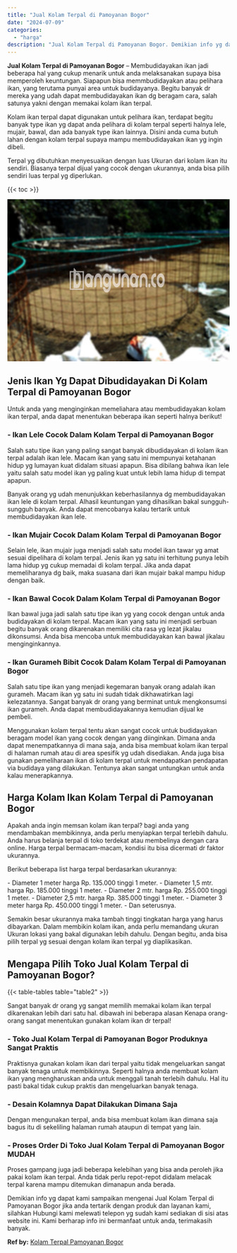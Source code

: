 ```yaml
---
title: "Jual Kolam Terpal di Pamoyanan Bogor"
date: "2024-07-09"
categories: 
  - "harga"
description: "Jual Kolam Terpal di Pamoyanan Bogor. Demikian info yg dapat kami sampaikan mengenai Jual Kolam Terpal di Pamoyanan Bogor jika anda tertarik dengan produk da..."
---
```


**Jual Kolam Terpal di Pamoyanan Bogor** – Membudidayakan ikan jadi beberapa hal yang cukup menarik untuk anda melaksanakan supaya bisa memperoleh keuntungan. Siapapun bisa memmbudidayakan atau pelihara ikan, yang terutama punyai area untuk budidayanya. Begitu banyak dr mereka yang udah dapat membudidayakan ikan dg beragam cara, salah satunya yakni dengan memakai kolam ikan terpal.

Kolam ikan terpal dapat digunakan untuk pelihara ikan, terdapat begitu banyak type ikan yg dapat anda pelihara di kolam terpal seperti halnya lele, mujair, bawal, dan ada banyak type ikan lainnya. Disini anda cuma butuh lahan dengan kolam terpal supaya mampu membudidayakan ikan yg ingin dibeli.

Terpal yg dibutuhkan menyesuaikan dengan luas Ukuran dari kolam ikan itu sendiri. Biasanya terpal dijual yang cocok dengan ukurannya, anda bisa pilih sendiri luas terpal yg diperlukan.

{{< toc >}}

![Jual Kolam Terpal di Pamoyanan Bogor](/images/jual-kolam-terpal-17.png)

## Jenis Ikan Yg Dapat Dibudidayakan Di Kolam Terpal di Pamoyanan Bogor

Untuk anda yang menginginkan memeliahara atau membudidayakan kolam ikan terpal, anda dapat menentukan beberapa ikan seperti halnya berikut!

### \- Ikan Lele Cocok Dalam Kolam Terpal di Pamoyanan Bogor

Salah satu tipe ikan yang paling sangat banyak dibudidayakan di kolam ikan terpal adalah ikan lele. Macam ikan yang satu ini mempunyai ketahanan hidup yg lumayan kuat didalam situasi apapun. Bisa dibilang bahwa ikan lele yaitu salah satu model ikan yg paling kuat untuk lebih lama hidup di tempat apapun.

Banyak orang yg udah menunjukkan keberhasilannya dg membudidayakan ikan lele di kolam terpal. Alhasil keuntungan yang dihasilkan bakal sungguh-sungguh banyak. Anda dapat mencobanya kalau tertarik untuk membudidayakan ikan lele.

### \- Ikan Mujair Cocok Dalam Kolam Terpal di Pamoyanan Bogor

Selain lele, ikan mujair juga menjadi salah satu model ikan tawar yg amat sesuai dipelihara di kolam terpal. Jenis ikan yg satu ini terhitung punya lebih lama hidup yg cukup memadai di kolam terpal. Jika anda dapat memeliharanya dg baik, maka suasana dari ikan mujair bakal mampu hidup dengan baik.

### \- Ikan Bawal Cocok Dalam Kolam Terpal di Pamoyanan Bogor

Ikan bawal juga jadi salah satu tipe ikan yg yang cocok dengan untuk anda budidayakan di kolam terpal. Macam ikan yang satu ini menjadi serbuan begitu banyak orang dikarenakan memiliki cita rasa yg lezat jikalau dikonsumsi. Anda bisa mencoba untuk membudidayakan kan bawal jikalau menginginkannya.

### \- Ikan Gurameh Bibit Cocok Dalam Kolam Terpal di Pamoyanan Bogor

Salah satu tipe ikan yang menjadi kegemaran banyak orang adalah ikan gurameh. Macam ikan yg satu ini sudah tidak dikhawatirkan lagi kelezatannya. Sangat banyak dr orang yang berminat untuk mengkonsumsi ikan gurameh. Anda dapat membudidayakannya kemudian dijual ke pembeli.

Menggunakan kolam terpal tentu akan sangat cocok untuk budidayakan beragam model ikan yang cocok dengan yang diinginkan. Dimana anda dapat menempatkannya di mana saja, anda bisa membuat kolam ikan terpal di halaman rumah atau di area spesifik yg udah disediakan. Anda juga bisa gunakan pemeliharaan ikan di kolam terpal untuk mendapatkan pendapatan via budidaya yang dilakukan. Tentunya akan sangat untungkan untuk anda kalau menerapkannya.

## Harga Kolam Ikan Kolam Terpal di Pamoyanan Bogor

Apakah anda ingin memsan kolam ikan terpal? bagi anda yang mendambakan membikinnya, anda perlu menyiapkan terpal terlebih dahulu. Anda harus belanja terpal di toko terdekat atau membelinya dengan cara online. Harga terpal bermacam-macam, kondisi itu bisa dicermati dr faktor ukurannya.

Berikut beberapa list harga terpal berdasarkan ukurannya:

\- Diameter 1 meter harga Rp. 135.000 tinggi 1 meter. - Diameter 1,5 mtr. harga Rp. 185.000 tinggi 1 meter. - Diameter 2 mtr. harga Rp. 255.000 tinggi 1 meter. - Diameter 2,5 mtr. harga Rp. 385.000 tinggi 1 meter. - Diameter 3 meter harga Rp. 450.000 tinggi 1 meter. - Dan seterusnya.

Semakin besar ukurannya maka tambah tinggi tingkatan harga yang harus dibayarkan. Dalam membikin kolam ikan, anda perlu memandang ukuran Ukuran lokasi yang bakal digunakan lebih dahulu. Dengan begitu, anda bisa pilih terpal yg sesuai dengan kolam ikan terpal yg diaplikasikan.

## Mengapa Pilih Toko Jual Kolam Terpal di Pamoyanan Bogor?

{{< table-tables table="table2" >}}

Sangat banyak dr orang yg sangat memilih memakai kolam ikan terpal dikarenakan lebih dari satu hal. dibawah ini beberapa alasan Kenapa orang-orang sangat menentukan gunakan kolam ikan dr terpal!

### \- Toko Jual Kolam Terpal di Pamoyanan Bogor Produknya Sangat Praktis

Praktisnya gunakan kolam ikan dari terpal yaitu tidak mengeluarkan sangat banyak tenaga untuk membikinnya. Seperti halnya anda membuat kolam ikan yang mengharuskan anda untuk menggali tanah terlebih dahulu. Hal itu pasti bakal tidak cukup praktis dan mengeluarkan banyak tenaga.

### \- Desain Kolamnya Dapat Dilakukan Dimana Saja

Dengan mengunakan terpal, anda bisa membuat kolam ikan dimana saja bagus itu di sekeliling halaman rumah ataupun di tempat yang lain.

### \- Proses Order Di Toko Jual Kolam Terpal di Pamoyanan Bogor MUDAH

Proses gampang juga jadi beberapa kelebihan yang bisa anda peroleh jika pakai kolam ikan terpal. Anda tidak perlu repot-repot didalam melacak terpal karena mampu ditemukan dimanapun anda berada.

Demikian info yg dapat kami sampaikan mengenai Jual Kolam Terpal di Pamoyanan Bogor jika anda tertarik dengan produk dan layanan kami, silahkan Hubungi kami melewati telepon yg sudah kami sediakan di sisi atas website ini. Kami berharap info ini bermanfaat untuk anda, terimakasih banyak.

**Ref by:** [Kolam Terpal Pamoyanan Bogor](https://id.wikipedia.org/wiki/Kolam)
